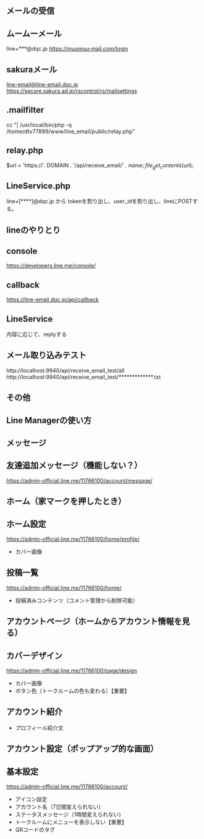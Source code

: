 
メールの受信
-------------------------------------

## ムームーメール
line+***@dqc.jp
https://muumuu-mail.com/login

## sakuraメール
line-email@line-email.dqc.jp
https://secure.sakura.ad.jp/rscontrol/rs/mailsettings

## .mailfilter
cc "| /usr/local/bin/php -q /home/dtv77899/www/line_email/public/relay.php"

## relay.php
$url = 'https://'. DOMAIN . '/api/receive_email/' . $name;
file_get_contents($url);

## LineService.php
line+[****]@dqc.jp から tokenを割り出し、user_idを割り出し、lineにPOSTする。


lineのやりとり
-------------------------------------

## console
https://developers.line.me/console/

## callback
https://line-email.dqc.jp/api/callback

## LineService
内容に応じて、replyする


メール取り込みテスト
-------------------------------------

http://localhost:9940/api/receive_email_test/all
http://localhost:9940/api/receive_email_test/*************.txt


その他
-------------------------------------


Line Managerの使い方
-------------------------------------

メッセージ
--------------

## 友達追加メッセージ（機能しない？） 
https://admin-official.line.me/11766100/account/message/



ホーム（家マークを押したとき）
--------------

## ホーム設定
https://admin-official.line.me/11766100/home/profile/
- カバー画像

## 投稿一覧
https://admin-official.line.me/11766100/home/
- 投稿済みコンテンツ（コメント管理から削除可能）


アカウントページ（ホームからアカウント情報を見る）
--------------

## カバーデザイン
https://admin-official.line.me/11766100/page/design
- カバー画像
- ボタン色（トークルームの色も変わる）【重要】

## アカウント紹介
- プロフィール紹介文


アカウント設定（ポップアップ的な画面）
--------------

## 基本設定
https://admin-official.line.me/11766100/account/
- アイコン設定
- アカウント名（7日間変えられない）
- ステータスメッセージ（1時間変えられない）
- トークルームにメニューを表示しない【重要】
- QRコードのタグ
